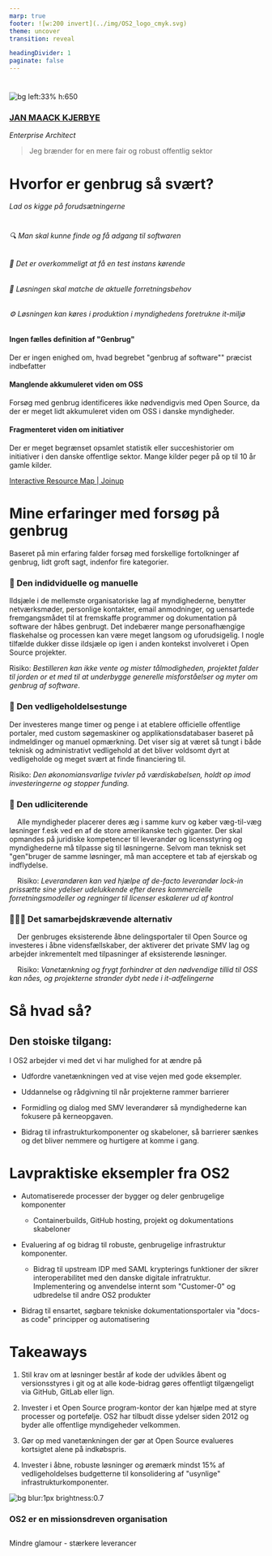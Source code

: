 ```yaml
---
marp: true
footer: ![w:200 invert](../img/OS2_logo_cmyk.svg)
theme: uncover
transition: reveal

headingDivider: 1
paginate: false
---
```

#
![bg left:33% h:650](https://images.unsplash.com/photo-1627008767693-20498ff18ab7?q=80&w=1974&auto=format&fit=crop&ixlib=rb-4.0.3&ixid=M3wxMjA3fDB8MHxwaG90by1wYWdlfHx8fGVufDB8fHx8fA%3D%3D)

### [JAN MAACK KJERBYE]()
*Enterprise Architect*

> Jeg brænder for en mere fair og robust offentlig sektor


<!--
Bred erfaring med værdiskabelse fra både private og offentlige orgs.

Jeg brænder for en mere fair og robust offentlig sektor

-->





# Hvorfor er genbrug så svært?
*Lad os kigge på forudsætningerne*
<!-- class: invert -->

#

###### 🔍 Man skal kunne finde og få adgang til softwaren

###### 🔌 Det er overkommeligt at få en test instans kørende

###### 🎯 Løsningen skal matche de aktuelle forretningsbehov

###### ⚙️ Løsningen kan køres i produktion i myndighedens foretrukne it-miljø


#### Ingen fælles definition af "Genbrug"

Der er ingen enighed om, hvad begrebet "genbrug af software"" præcist indbefatter

#### Manglende akkumuleret viden om OSS

Forsøg med genbrug identificeres ikke nødvendigvis med Open Source, da der er meget lidt akkumuleret viden om OSS i danske myndigheder.

#### Fragmenteret viden om initiativer

Der er meget begrænset opsamlet statistik eller succeshistorier om initiativer i den danske offentlige sektor. Mange kilder peger på op til 10 år gamle kilder.

[Interactive Resource Map | Joinup](https://joinup.ec.europa.eu/collection/open-source-observatory-osor/interactive-resource-map)

# Mine erfaringer med forsøg på genbrug

Baseret på min erfaring falder forsøg med forskellige fortolkninger af genbrug, lidt groft sagt, indenfor fire kategorier. 

### :handshake: Den indidviduelle og manuelle

   Ildsjæle i de mellemste organisatoriske lag af myndighederne,  benytter netværksmøder, personlige kontakter, email anmodninger, og uensartede fremgangsmådet til at fremskaffe programmer og dokumentation på software der håbes genbrugt. Det indebærer mange personafhængige flaskehalse og processen kan være meget langsom og uforudsigelig. I nogle tilfælde dukker disse ildsjæle op igen i anden kontekst involveret i Open Source projekter.

   Risiko: *Bestilleren kan ikke vente og mister tålmodigheden, projektet falder til jorden or et med til at underbygge generelle misforståelser og myter om genbrug af software*.

### :money_with_wings: Den vedligeholdelsestunge

   Der investeres mange timer og penge i at etablere officielle offentlige portaler, med custom søgemaskiner og applikationsdatabaser baseret på indmeldinger og manuel opmærkning. Det viser sig at været så tungt i både teknisk og administrativt vedligehold at det bliver voldsomt dyrt at vedligeholde og meget svært at finde financiering til.

  Risiko:  *Den økonomiansvarlige tvivler på værdiskabelsen, holdt op imod investeringerne og stopper funding.* 

### 🙈 Den udliciterende

    Alle myndigheder placerer deres æg i samme kurv og køber væg-til-væg løsninger f.esk ved en af de store amerikanske tech giganter. Der skal opmandes på juridiske kompetencer til leverandør og licensstyring og myndighederne må tilpasse sig til løsningerne. Selvom man teknisk set "gen"bruger de samme løsninger, må man acceptere et tab af ejerskab og indflydelse.

    Risiko: *Leverandøren kan ved hjælpe af de-facto leverandør lock-in prissætte sine ydelser udelukkende efter deres kommercielle forretningsmodeller og regninger til licenser eskalerer ud af kontrol*

### :people_holding_hands: Det samarbejdskrævende alternativ

    Der genbruges eksisterende åbne delingsportaler til Open Source og investeres i åbne vidensfællskaber, der aktiverer det private SMV lag og arbejder inkrementelt med tilpasninger af eksisterende løsninger.

    Risiko: *Vanetænkning og frygt forhindrer at den nødvendige tillid til OSS kan nåes, og projekterne strander dybt nede i it-adfelingerne*

## 

# Så hvad så?

## Den stoiske tilgang:

I OS2 arbejder vi med det vi har mulighed for at ændre på 

- Udfordre vanetænkningen ved at vise vejen med gode eksempler.

- Uddannelse og rådgivning til når projekterne rammer barrierer

- Formidling og dialog med SMV leverandører så myndighederne kan fokusere på kerneopgaven.

- Bidrag til infrastrukturkomponenter og skabeloner, så barrierer sænkes og det bliver nemmere og hurtigere at komme i gang.

# Lavpraktiske eksempler fra OS2

- Automatiserede processer der bygger og deler genbrugelige komponenter
  
  - Containerbuilds, GitHub hosting, projekt og dokumentations skabeloner

- Evaluering af og bidrag til robuste, genbrugelige infrastruktur komponenter.
  
  - Bidrag til upstream IDP med SAML krypterings funktioner der sikrer interoperabilitet med den danske digitale infratruktur. Implementering og anvendelse internt som "Customer-0" og udbredelse til andre OS2 produkter

- Bidrag til ensartet, søgbare tekniske dokumentationsportaler via "docs-as code" principper og automatisering

# Takeaways

1. Stil krav om at løsninger består af kode der udvikles åbent og versionsstyres i git og at alle kode-bidrag gøres offentligt tilgængeligt via GitHub, GitLab eller lign.

2. Invester i et Open Source program-kontor der kan hjælpe med at styre processer og portefølje. OS2 har tilbudt disse ydelser siden 2012 og byder alle offentlige myndigeheder velkommen.

3. Gør op med vanetænkningen der gør at Open Source evalueres kortsigtet alene på indkøbspris. 

4. Invester i åbne, robuste løsninger og øremærk mindst 15% af vedligeholdelses budgetterne til konsolidering af "usynlige" infrastrukturkomponenter. 

![bg blur:1px brightness:0.7](https://images.unsplash.com/photo-1515856251934-766e064d7b09?q=80&w=1335&auto=format&fit=crop&ixlib=rb-4.0.3&ixid=M3wxMjA3fDB8MHxwaG90by1wYWdlfHx8fGVufDB8fHx8fA%3D%3D)
<!-- Hvordan adskiller vi os fra et "almindeligt" software produkt -->

### OS2 er en missionsdreven organisation
##
Mindre glamour - stærkere leverancer
<!-- Vi inkluderer alt det som er svært at sælge up front.
Mindre glamour, mere leverance
Ingen investorer, intet krav om kommercielt afkast-->